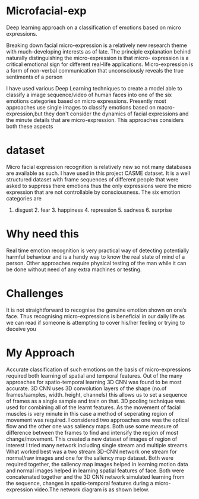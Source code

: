 # Microfacial-exp
Deep learning approach on a classification of emotions based on micro expressions.

Breaking down facial micro-expression is a relatively new research theme with much-developing interests as of late. The principle explanation behind naturally distinguishing the micro-expression is that micro- expression is a critical emotional sign for different real-life applications. Micro-expression is a form of non-verbal communication that unconsciously reveals the true sentiments of a person

I have used various Deep Learning techniques to create a model able to classify a image sequence/video of human faces into one of the six emotions categories based on micro expressions. Presently most approaches use single images to classify emotions based on macro-expression,but they don't consider the dynamics of facial expressions and the minute details that are micro-expression. This approaches considers both these aspects


# dataset 
Micro facial expression recognition is relatively new so not many databases are available as such. I have used in this project CASME dataset. It is a well structured dataset with frame sequences of different people that were asked to suppress there emotions thus the only expressions were the micro expression that are not controllable by consciousness. The six emotion categories are
1. disgust 2. fear 3. happiness 4. repression 5. sadness 6. surprise

# Why need this
Real time emotion recognition is very practical way of detecting potentially harmful behaviour and is a handy way to know the real state of mind of a person. Other approaches require physical testing of the man while it can be done without need of any extra machines or testing. 

# Challenges 
It is not straightforward to recognise the genuine emotion shown on one’s face. Thus recognising micro-expressions is beneficial in our daily life as we can read if someone is attempting to cover his/her feeling or trying to deceive you

# My Approach 
Accurate classification of such emotions on the basis of micro-expressions required both learning of spatial and temporal features.
Out of the many approaches for spatio-temporal learning 3D CNN was found to be most accurate. 3D CNN uses 3D convolution layers of the shape (no.of frames/samples, width. height, channels) this allows us to set a sequence of frames as a single sample and train on that. 3D pooling technique was used for combining all of the learnt features.
As the movement of facial muscles is very minute in this case a method of seperating region of movement was required. I considered two approaches one was the optical flow and the other one was saliency maps. Both use some measure of difference between the frames to find and intensify the region of most change/movement. This created a new dataset of images of region of interest
I tried many network including single stream and multiple streams. What worked best was a two stream 3D-CNN network one stream for normal/raw images and one for the saliency map dataset. Both were required together, the saliency map images helped in learning motion data and normal images helped in learning spatial features of face. Both were concatenated together and the 3D CNN network simulated learning from the sequence, changes in spatio-temporal features during a micro-expression video.The network diagram is as shown below.


